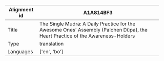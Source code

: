 |Alignment id | A1A814BF3
| --- | --- 
|Title | The Single Mudrā: A Daily Practice for the Awesome Ones’ Assembly (Palchen Düpa), the Heart Practice of the Awareness-Holders 
|Type | translation
|Languages | ['en', 'bo']